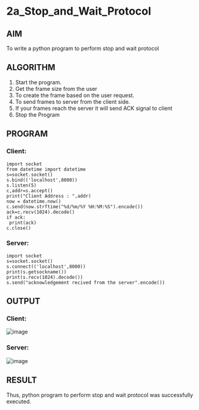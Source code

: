 # 2a_Stop_and_Wait_Protocol
## AIM 
To write a python program to perform stop and wait protocol
## ALGORITHM
1. Start the program.
2. Get the frame size from the user
3. To create the frame based on the user request.
4. To send frames to server from the client side.
5. If your frames reach the server it will send ACK signal to client
6. Stop the Program
## PROGRAM
### Client:
```
import socket
from datetime import datetime
s=socket.socket()
s.bind(('localhost',8000))
s.listen(5)
c,addr=s.accept()
print("Client Address : ",addr)
now = datetime.now()
c.send(now.strftime("%d/%m/%Y %H:%M:%S").encode())
ack=c.recv(1024).decode()
if ack:
 print(ack)
c.close()
```
### Server:
```
import socket
s=socket.socket()
s.connect(('localhost',8000))
print(s.getsockname())
print(s.recv(1024).decode())
s.send("acknowledgement recived from the server".encode())
```
## OUTPUT
### Client:
![image](https://github.com/Yuvaranithulasingam/2a_Stop_and_Wait_Protocol/assets/121418522/6ea53092-5fa2-43d6-9d3a-29c431c5d4fa)

### Server:
![image](https://github.com/Yuvaranithulasingam/2a_Stop_and_Wait_Protocol/assets/121418522/7561f88e-ff8b-4b09-8b32-9924f66e1ecf)

## RESULT
Thus, python program to perform stop and wait protocol was successfully executed.

